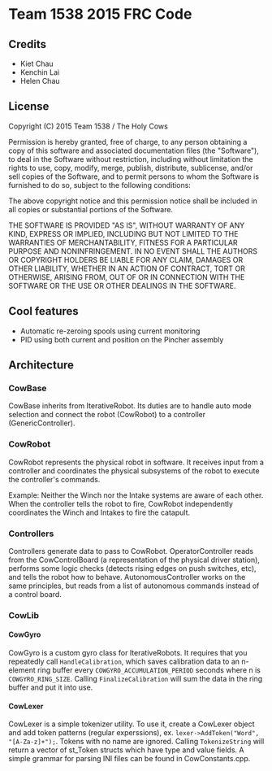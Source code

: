 # Team 1538 2015 FRC Code

## Credits

* Kiet Chau
* Kenchin Lai
* Helen Chau

## License

Copyright (C) 2015 Team 1538 / The Holy Cows

Permission is hereby granted, free of charge, to any person obtaining a copy of this software and associated documentation files (the "Software"), to deal in the Software without restriction, including without limitation the rights to use, copy, modify, merge, publish, distribute, sublicense, and/or sell copies of the Software, and to permit persons to whom the Software is furnished to do so, subject to the following conditions:

The above copyright notice and this permission notice shall be included in all copies or substantial portions of the Software.

THE SOFTWARE IS PROVIDED "AS IS", WITHOUT WARRANTY OF ANY KIND, EXPRESS OR IMPLIED, INCLUDING BUT NOT LIMITED TO THE WARRANTIES OF MERCHANTABILITY, FITNESS FOR A PARTICULAR PURPOSE AND NONINFRINGEMENT. IN NO EVENT SHALL THE AUTHORS OR COPYRIGHT HOLDERS BE LIABLE FOR ANY CLAIM, DAMAGES OR OTHER LIABILITY, WHETHER IN AN ACTION OF CONTRACT, TORT OR OTHERWISE, ARISING FROM, OUT OF OR IN CONNECTION WITH THE SOFTWARE OR THE USE OR OTHER DEALINGS IN THE SOFTWARE.

## Cool features

* Automatic re-zeroing spools using current monitoring
* PID using both current and position on the Pincher assembly

## Architecture

### CowBase

CowBase inherits from IterativeRobot.  Its duties are to handle auto mode selection and connect the robot (CowRobot) to a controller (GenericController).

### CowRobot

CowRobot represents the physical robot in software.  It receives input from a controller and coordinates the physical subsystems of the robot to execute the controller's commands.

Example: Neither the Winch nor the Intake systems are aware of each other.  When the controller tells the robot to fire, CowRobot independently coordinates the Winch and Intakes to fire the catapult.

### Controllers

Controllers generate data to pass to CowRobot.  OperatorController reads from the CowControlBoard (a representation of the physical driver station), performs some logic checks (detects rising edges on push switches, etc), and tells the robot how to behave.  AutonomousController works on the same principles, but reads from a list of autonomous commands instead of a control board.

### CowLib

#### CowGyro

CowGyro is a custom gyro class for IterativeRobots.  It requires that you repeatedly call ```HandleCalibration```, which saves calibration data to an n-element ring buffer every ```COWGYRO_ACCUMULATION_PERIOD``` seconds where n is ```COWGYRO_RING_SIZE```.  Calling ```FinalizeCalibration``` will sum the data in the ring buffer and put it into use.

#### CowLexer

CowLexer is a simple tokenizer utility.  To use it, create a CowLexer object and add token patterns (regular experssions), ex. ```lexer->AddToken("Word", "[A-Za-z]+");```.  Tokens with no name are ignored.  Calling ```TokenizeString``` will return a vector of st_Token structs which have type and value fields.  A simple grammar for parsing INI files can be found in CowConstants.cpp.
